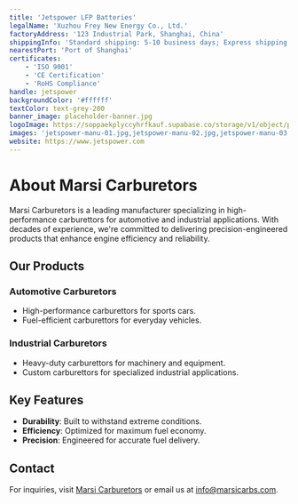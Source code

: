 ```yaml
---
title: 'Jetspower LFP Batteries'
legalName: 'Xuzhou Frey New Energy Co., Ltd.'
factoryAddress: '123 Industrial Park, Shanghai, China'
shippingInfo: 'Standard shipping: 5-10 business days; Express shipping: 3-5 business days'
nearestPort: 'Port of Shanghai'
certificates:
    - 'ISO 9001'
    - 'CE Certification'
    - 'RoHS Compliance'
handle: jetspower
backgroundColor: '#ffffff'
textColor: text-grey-200
banner_image: placeholder-banner.jpg
logoImage: https://soppaekplyccyhrfkauf.supabase.co/storage/v1/object/public/manufacturers//jetspower-logo.png
images: 'jetspower-manu-01.jpg,jetspower-manu-02.jpg,jetspower-manu-03.jpg,jetspower-manu-04.jpg,jetspower-manu-05.jpg,jetspower-manu-06.jpg,jetspower-manu-07.jpg,jetspower-manu-08.jpg,jetspower-manu-09.jpg,jetspower-manu-10.jpg,jetspower-manu-11.jpg,jetspower-manu-12.jpg,jetspower-manu-13.jpg,jetspower-manu-14.jpg,jetspower-manu-15.jpg'
website: https://www.jetspower.com
---
```


# About Marsi Carburetors

Marsi Carburetors is a leading manufacturer specializing in high-performance carburettors for automotive and industrial applications. With decades of experience, we're committed to delivering precision-engineered products that enhance engine efficiency and reliability.

## Our Products

### Automotive Carburetors

- High-performance carburettors for sports cars.
- Fuel-efficient carburettors for everyday vehicles.

### Industrial Carburetors

- Heavy-duty carburettors for machinery and equipment.
- Custom carburettors for specialized industrial applications.

## Key Features

- **Durability**: Built to withstand extreme conditions.
- **Efficiency**: Optimized for maximum fuel economy.
- **Precision**: Engineered for accurate fuel delivery.

## Contact

For inquiries, visit [Marsi Carburetors](https://marsicarbs.com) or email us at info@marsicarbs.com.
